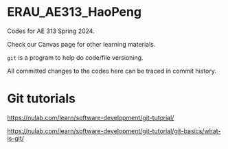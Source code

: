 # ERAU_AE313_HaoPeng

Codes for AE 313 Spring 2024.

Check our Canvas page for other learning materials.

`git` is a program to help do code/file versioning.

All committed changes to the codes here can be traced in commit history.

# Git tutorials

https://nulab.com/learn/software-development/git-tutorial/

https://nulab.com/learn/software-development/git-tutorial/git-basics/what-is-git/